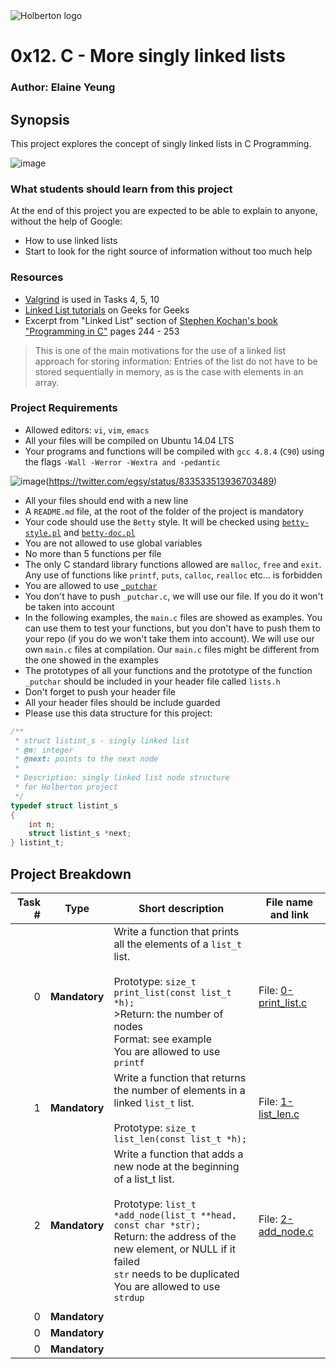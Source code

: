 <img src="https://www.holbertonschool.com/assets/holberton-logo-1cc451260ca3cd297def53f2250a9794810667c7ca7b5fa5879a569a457bf16f.png" alt="Holberton logo">

# 0x12. C - More singly linked lists

### Author: Elaine Yeung

## Synopsis
This project explores the concept of singly linked lists in C Programming.

![image](https://cloud.githubusercontent.com/assets/23224088/24430152/1a2fde02-13ca-11e7-8a67-f2420de7c4aa.png)
### What students should learn from this project

At the end of this project you are expected to be able to explain to anyone, without the help of Google:
- How to use linked lists
- Start to look for the right source of information without too much help

### Resources
- [Valgrind](http://valgrind.org/docs/) is used in Tasks  4, 5, 10
- [Linked List tutorials](http://www.geeksforgeeks.org/data-structures/linked-list/) on Geeks for Geeks
- Excerpt from "Linked List" section of [Stephen Kochan's book "Programming in C"](https://www.google.com/webhp?sourceid=chrome-instant&ion=1&espv=2&ie=UTF-8#q=kochan+programming+in+c&*) pages 244 - 253
>This is one of the main motivations for the use of a linked list approach for storing information: Entries of the list do not have to be stored sequentially in memory, as is the case with elements in an array.

### Project Requirements
- Allowed editors: `vi`, `vim`, `emacs`
- All your files will be compiled on Ubuntu 14.04 LTS
- Your programs and functions will be compiled with `gcc 4.8.4` (`C90`) using the flags `-Wall -Werror -Wextra and -pedantic`

![image](https://cloud.githubusercontent.com/assets/23224088/24430835/7d83286c-13cd-11e7-9083-aadb330906b8.png)(https://twitter.com/egsy/status/833533513936703489)
- All your files should end with a new line
- A `README.md` file, at the root of the folder of the project is mandatory
- Your code should use the `Betty` style. It will be checked using [`betty-style.pl`](https://github.com/holbertonschool/Betty/blob/master/betty-style.pl) and [`betty-doc.pl`](https://github.com/holbertonschool/Betty/blob/master/betty-doc.pl)
- You are not allowed to use global variables
- No more than 5 functions per file
- The only C standard library functions allowed are `malloc`, `free` and `exit`. Any use of functions like `printf`, `puts`, `calloc`, `realloc` etc... is forbidden
- You are allowed to use [`_putchar`](https://github.com/holbertonschool/_putchar.c/blob/master/_putchar.c)
- You don't have to push `_putchar.c`, we will use our file. If you do it won't be taken into account
- In the following examples, the `main.c` files are showed as examples. You can use them to test your functions, but you don't have to push them to your repo (if you do we won't take them into account). We will use our own `main.c` files at compilation. Our `main.c` files might be different from the one showed in the examples
- The prototypes of all your functions and the prototype of the function `_putchar` should be included in your header file called `lists.h`
- Don't forget to push your header file
- All your header files should be include guarded
- Please use this data structure for this project:
```C
/**
 * struct listint_s - singly linked list
 * @n: integer
 * @next: points to the next node
 *
 * Description: singly linked list node structure
 * for Holberton project
 */
typedef struct listint_s
{
    int n;
    struct listint_s *next;
} listint_t;
```

## Project Breakdown
| Task # | Type | Short description | File name and link |
| ---: | --- | --- | --- |
|0 | **Mandatory**  |Write a function that prints all the elements of a `list_t` list.<br><br>Prototype: `size_t print_list(const list_t *h);`<br>>Return: the number of nodes<br>Format: see example<br>You are allowed to use `printf`<br>   | File: [0-print_list.c](./0-print_list.c) |
|1 | **Mandatory** | Write a function that returns the number of elements in a linked `list_t` list.<br><br>Prototype: `size_t list_len(const list_t *h);`   | File: [1-list_len.c](./1-list_len.c) |
|2 | **Mandatory** | Write a function that adds a new node at the beginning of a list_t list.<br><br>Prototype: `list_t *add_node(list_t **head, const char *str);`<br>Return: the address of the new element, or NULL if it failed<br>`str` needs to be duplicated<br>You are allowed to use `strdup`   | File: [2-add_node.c](./2-add_node.c) |
| | | | |
|0 | **Mandatory**| | |
|0 | **Mandatory**| | |
|0 | **Mandatory**| | |
